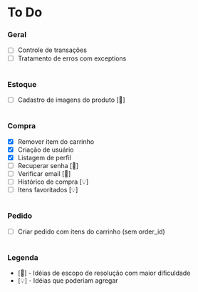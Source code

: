 # To Do

### Geral
- [ ] Controle de transações
- [ ] Tratamento de erros com exceptions

#
### Estoque
- [ ] Cadastro de imagens do produto [🧠]

#
### Compra
- [x] Remover item do carrinho
- [x] Criação de usuário
- [x] Listagem de perfil
- [ ] Recuperar senha [🧠]
- [ ] Verificar email [🧠]
- [ ] Histórico de compra [💡]
- [ ] Itens favoritados [💡]

#
### Pedido
- [ ] Criar pedido com itens do carrinho (sem order_id)

#
### Legenda
-  [🧠] - Idéias de escopo de resolução com maior dificuldade
-  [💡] - Idéias que poderiam agregar